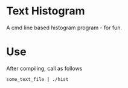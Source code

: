# Text Histogram

A cmd line based histogram program - for fun.

# Use
After compiling, call as follows

```
some_text_file | ./hist
```